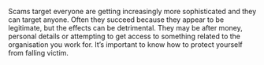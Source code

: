 Scams target everyone are getting increasingly more sophisticated and they can target anyone. Often they succeed because they appear to be legitimate, but the effects can be detrimental. They may be after money, personal details or attempting to get access to something related to the organisation you work for. It’s important to know how to protect yourself from falling victim.